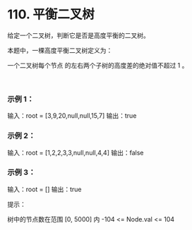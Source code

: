 # 110. 平衡二叉树

给定一个二叉树，判断它是否是高度平衡的二叉树。

本题中，一棵高度平衡二叉树定义为：

一个二叉树每个节点 的左右两个子树的高度差的绝对值不超过 1 。

 
### 示例 1：

输入：root = [3,9,20,null,null,15,7]
输出：true

### 示例 2：

输入：root = [1,2,2,3,3,null,null,4,4]
输出：false

### 示例 3：

输入：root = []
输出：true

提示：

树中的节点数在范围 [0, 5000] 内
-104 <= Node.val <= 104